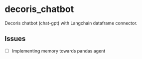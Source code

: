 # decoris_chatbot
Decoris chatbot (chat-gpt) with Langchain dataframe connector.

## Issues
- [ ] Implementing memory towards pandas agent
